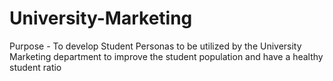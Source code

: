 # University-Marketing

Purpose - To develop Student Personas to be utilized by the University Marketing department to improve the student population and have a healthy student ratio
